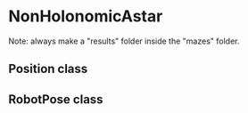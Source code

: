 # NonHolonomicAstar

Note: always make a "results" folder inside the "mazes" folder. 
## Position class 


## RobotPose class
